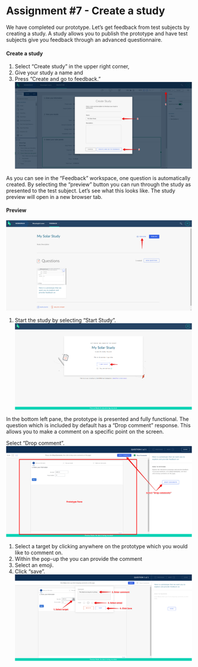 # Assignment #7 - Create a study

We have completed our prototype. Let’s get feedback from test subjects by creating a study. A study allows you to publish the prototype and have test subjects give you feedback through an advanced questionnaire.

#### Create a study
1. Select “Create study” in the upper right corner,
2. Give your study a name and
3. Press “Create and go to feedback.”
![Create study](https://github.com/Innov8ion-developer/SAP_Build_Assignments/blob/master/img/Study%201a.png)

As you can see in the “Feedback” workspace, one question is automatically created. By selecting the “preview” button you can run through the study as presented to the test subject. Let’s see what this looks like. The study preview will open in a new browser tab.

#### Preview
![Preview](https://github.com/Innov8ion-developer/SAP_Build_Assignments/blob/master/img/Study%202a.png)
1. Start the study by selecting “Start Study”.
![Start Study](https://github.com/Innov8ion-developer/SAP_Build_Assignments/blob/master/img/Study%203a.png)

In the bottom left pane, the prototype is presented and fully functional. The question which is included by default has a “Drop comment” response. This allows you to make a comment on a specific point on the screen. 

Select “Drop comment”.
![Create drop comment](https://github.com/Innov8ion-developer/SAP_Build_Assignments/blob/master/img/Study%204a.png)

1. Select a target by clicking anywhere on the prototype which you would like to comment on.
2. Within the pop-up the you can provide the comment
3. Select an emoji.
4. Click “save”.
![Fill drop comment](https://github.com/Innov8ion-developer/SAP_Build_Assignments/blob/master/img/Study%205a.png)
